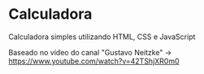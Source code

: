 # Calculadora
Calculadora simples utilizando HTML, CSS e JavaScript

Baseado no vídeo do canal "Gustavo Neitzke" -> https://www.youtube.com/watch?v=42TShjXR0m0
